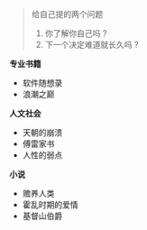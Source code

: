 > 给自己提的两个问题
> 1. 你了解你自己吗 ?
> 2. 下一个决定难道就长久吗 ?

__专业书籍__

* 软件随想录
* 浪潮之巅

__人文社会__

* 天朝的崩溃
* 傅雷家书
* 人性的弱点

__小说__

* 赡养人类
* 霍乱时期的爱情
* 基督山伯爵
